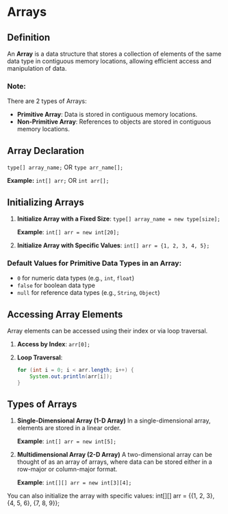 # Arrays

## Definition
An **Array** is a data structure that stores a collection of elements of the same data type in contiguous memory locations, allowing efficient access and manipulation of data.

### Note:
There are 2 types of Arrays:
- **Primitive Array**: Data is stored in contiguous memory locations.
- **Non-Primitive Array**: References to objects are stored in contiguous memory locations.

## Array Declaration
`type[] array_name;` OR `type arr_name[];`

**Example:**
`int[] arr;` OR `int arr[];`

## Initializing Arrays

1. **Initialize Array with a Fixed Size**:
   `type[] array_name = new type[size];`

   **Example**:
   `int[] arr = new int[20];`

2. **Initialize Array with Specific Values**:
   `int[] arr = {1, 2, 3, 4, 5};`

### Default Values for Primitive Data Types in an Array:
- `0` for numeric data types (e.g., `int`, `float`)
- `false` for boolean data type
- `null` for reference data types (e.g., `String`, `Object`)

## Accessing Array Elements
Array elements can be accessed using their index or via loop traversal.

1. **Access by Index**:
   `arr[0];`

2. **Loop Traversal**:
   ```java
   for (int i = 0; i < arr.length; i++) {
       System.out.println(arr[i]);
   }

## Types of Arrays 

1. **Single-Dimensional Array (1-D Array)**
    In a single-dimensional array, elements are stored in a linear order.

    **Example**:
    `int[] arr = new int[5];`

2. **Multidimensional Array (2-D Array)**
    A two-dimensional array can be thought of as an array of arrays, where data can be stored either in a row-major or column-major format.

    **Example**: 
    `int[][] arr = new int[3][4];`

You can also initialize the array with specific values: int[][] arr = {{1, 2, 3}, {4, 5, 6}, {7, 8, 9}};